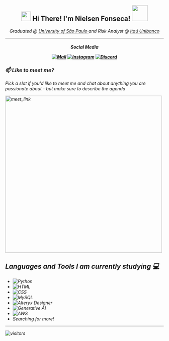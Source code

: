 <!-- Header -->
<h2 align='center'><img src="https://emojis.slackmojis.com/emojis/images/1531849430/4246/blob-sunglasses.gif?1531849430" width="30"/> Hi There! I'm Nielsen Fonseca! <img src="https://media2.giphy.com/media/hqU2KkjW5bE2v2Z7Q2/giphy.gif?cid=ecf05e47yc01k5nxnaf184u2w848nwvuq35ddr21hi4xpi97&rid=giphy.gif&ct=ts" width="50"></h2>
<p align='center'><em>Graduated @ <a href="https://www5.usp.br/"> University of São Paulo </a> and Risk Analyst @ <a href="https://www.itau.com.br/">Itaú Unibanco </a>
                                                 
----------
                                
<h4 align="center">   
                  
Social Media
                  
[![Mail](https://img.shields.io/badge/Gmail-D14836?style=for-the-badge&logo=gmail&logoColor=white)](mailto:nielsen.mfj@gmail.com)  [![Instagram](https://img.shields.io/badge/Instagram-E4405F?style=for-the-badge&logo=instagram&logoColor=white)](https://www.instagram.com/nielsenfonseca/) [![Discord](https://img.shields.io/badge/Discord-5865F2?style=for-the-badge&logo=discord&logoColor=white)](https://discordapp.com/channels/@me/Nielc/)
</h4>
                                    
### 📫 Like to meet me?

Pick a slot if you'd like to meet me and chat about anything you are passionate about - but make sure to describe the agenda

<a href="https://calendly.com/nielsenfonseca/30min" target="_blank"><img width="498" alt="meet_link" src="https://user-images.githubusercontent.com/15426564/144297439-f530f383-e73e-41e0-9914-a9b7d3f432e5.png"></a>

## Languages and Tools I am currently studying 💻

 - ![Python](https://img.shields.io/badge/Python-FFD43B?style=for-the-badge&logo=python&logoColor=blue)
 - ![HTML](https://img.shields.io/badge/HTML5-E34F26?style=for-the-badge&logo=html5&logoColor=white)
 - ![CSS](https://img.shields.io/badge/CSS3-1572B6?style=for-the-badge&logo=css3&logoColor=white)
 - ![MySQL](https://img.shields.io/badge/Microsoft_SQL_Server-CC2927?style=for-the-badge&logo=microsoft-sql-server&logoColor=white)
 - ![Alteryx Designer](https://img.shields.io/badge/Alteryx-0066CC?style=for-the-badge&logo=alteryx&logoColor=white)
 - ![Generative AI](https://img.shields.io/badge/AI-FF6F00?style=for-the-badge&logo=artificial-intelligence&logoColor=white)
 - ![AWS](https://img.shields.io/badge/Amazon_AWS-232F3E?style=for-the-badge&logo=amazon-aws&logoColor=white)
 - Searching for more!

 ----------

![visitors](https://visitor-badge.laobi.icu/badge?page_id=nielcfonseca.nielcfonseca)   

                                                                                               
                                                                                                          
